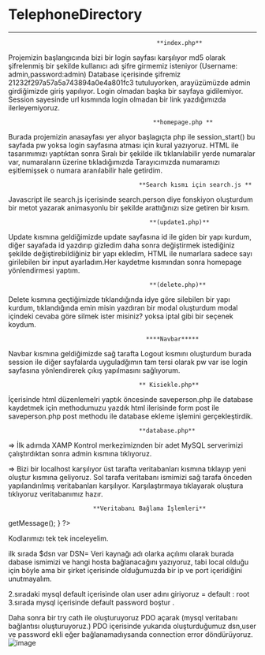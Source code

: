 # TelephoneDirectory
-----------------------------------------------------------------------------------------------------------------------------------------------------------------------
                                              **index.php**

Projemizin başlangıcında bizi bir login sayfası karşılıyor md5 olarak şifrelenmiş bir şekilde kullanıcı adı şifre girmemiz isteniyor (Username: admin,password:admin) 
Database içerisinde şifremiz 21232f297a57a5a743894a0e4a801fc3 tutuluyorken, arayüzümüzde admin girdiğimizde giriş yapılıyor. Login olmadan başka bir sayfaya gidilemiyor. 
Session sayesinde url kısmında login olmadan bir link yazdığımızda ilerleyemiyoruz.

                                             **homepage.php **

Burada projemizin anasayfası yer alıyor başlagıçta php ile session_start() bu sayfada pw yoksa login sayfasına atması için kural yazıyoruz.
HTML ile tasarımımızı yaptıktan sonra Sıralı bir şekilde ilk tıklanılabilir yerde numaralar var, numaraların üzerine tıkladığımızda Tarayıcımızda numaramızı eşitlemişsek
o numara aranılabilir hale getirdim.

                                         **Search kısmı için search.js **
Javascript ile  search.js içerisinde search.person diye fonskiyon oluşturdum bir metot yazarak animasyonlu bir şekilde arattığınızı size getiren bir kısım.


                                            **(update1.php)**
Update kısmına geldiğimizde update sayfasına id ile giden bir yapı kurdum, diğer sayafada id yazdırıp gizledim daha sonra değiştirmek istediğiniz şekilde 
değiştirebildiğiniz bir yapı ekledim, HTML ile numarlara sadece sayı girilebilen bir input ayarladım.Her kaydetme kısmından sonra homepage yönlendirmesi yaptım.

                                            **(delete.php)**
Delete kısmına geçtiğimizde tıklandığında idye göre silebilen bir yapı kurdum, tıklandığında emin misin yazdıran bir modal oluşturdum modal içindeki cevaba göre 
silmek ister misiniz? yoksa iptal gibi bir seçenek koydum.


                                           ****Navbar*****
Navbar kısmına geldiğimizde sağ tarafta Logout kısmını oluşturdum burada session ile diğer sayfalarda uyguladğımın tam tersi olarak pw var ise login sayfasına yönlendirerek
çıkış yapılmasını sağlıyorum.

                                         ** Kisiekle.php**
İçerisinde html düzenlemelri yaptık öncesinde saveperson.php ile database kaydetmek için methodumuzu yazdık html ilerisinde form post ile saveperson.php post
methodu ile database ekleme işlemini gerçekleştirdik.

                                         **database.php** 
									  
=> İlk adımda XAMP Kontrol merkezimiznden bir adet MySQL serverimizi çalıştırdıktan sonra admin kısmına tıklıyoruz. 

=> Bizi bir localhost karşılıyor üst tarafta veritabanları kısmına tıklayıp yeni oluştur kısmına geliyoruz. Sol tarafa veritabanı ismimizi sağ tarafa önceden yapılandırılmış veritabanları karşılıyor. Karşılaştırmaya tıklayarak oluştura tıklıyoruz veritabanımız hazır.


                            **Veritabanı Bağlama İşlemleri**
<?php 
$dsn= 'mysql:dbname=telephone_directory;host';
$user='root';
$password='';

try{

	$db= new PDO($dsn, $user, $password);
	echo "connection succes";

}catch (PDOExpection $e)
{
	echo 'connection error'. $e->getMessage();
}

?>

Kodlarımızı tek tek inceleyelim.

ilk sırada $dsn var   DSN= Veri kaynağı adı olarka açılımı olarak burada dabase ismimizi ve hangi hosta bağlanacağını yazıyoruz, tabi local olduğu için böyle ama bir şirket içerisinde olduğumuzda bir ip ve port içeridiğini unutmayalım. 

2.sıradaki mysql default içerisinde olan user adını giriyoruz = default : root
3.sırada mysql içerisinde default password boştur .

Daha sonra bir try cath ile oluşturuyoruz PDO açarak (mysql veritabanı bağlantısı oluşturuyoruz.)  PDO içerisinde yukarıda oluşturduğumuz dsn,user ve password ekli eğer bağlanamadıysanda connection error döndürüyoruz.
![image](https://user-images.githubusercontent.com/103968958/194426618-77ac54d9-5069-4549-b36f-720f18663ebb.png)

